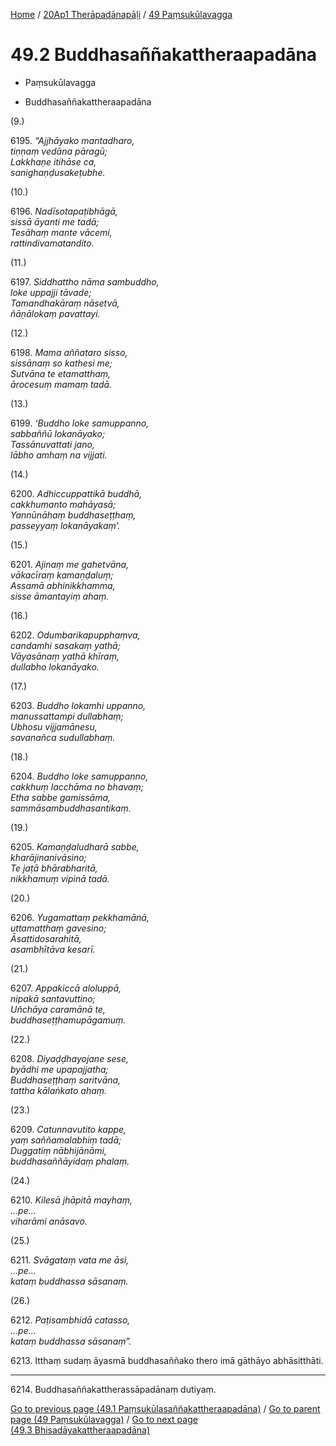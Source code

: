 
[Home](/) / [20Ap1 Therāpadānapāḷi](../../20Ap1.md) / [49 Paṃsukūlavagga](../49.md)

# 49.2 Buddhasaññakattheraapadāna

* Paṃsukūlavagga

* Buddhasaññakattheraapadāna

(9.)

6195\. _“Ajjhāyako mantadharo,_  
_tiṇṇaṃ vedāna pāragū;_  
_Lakkhaṇe itihāse ca,_  
_sanighaṇḍusakeṭubhe._  


(10.)

6196\. _Nadīsotapaṭibhāgā,_  
_sissā āyanti me tadā;_  
_Tesāhaṃ mante vācemi,_  
_rattindivamatandito._  


(11.)

6197\. _Siddhattho nāma sambuddho,_  
_loke uppajji tāvade;_  
_Tamandhakāraṃ nāsetvā,_  
_ñāṇālokaṃ pavattayi._  


(12.)

6198\. _Mama aññataro sisso,_  
_sissānaṃ so kathesi me;_  
_Sutvāna te etamatthaṃ,_  
_ārocesuṃ mamaṃ tadā._  


(13.)

6199\. _‘Buddho loke samuppanno,_  
_sabbaññū lokanāyako;_  
_Tassānuvattati jano,_  
_lābho amhaṃ na vijjati._  


(14.)

6200\. _Adhiccuppattikā buddhā,_  
_cakkhumanto mahāyasā;_  
_Yannūnāhaṃ buddhaseṭṭhaṃ,_  
_passeyyaṃ lokanāyakaṃ’._  


(15.)

6201\. _Ajinaṃ me gahetvāna,_  
_vākacīraṃ kamaṇḍaluṃ;_  
_Assamā abhinikkhamma,_  
_sisse āmantayiṃ ahaṃ._  


(16.)

6202\. _Odumbarikapupphaṃva,_  
_candamhi sasakaṃ yathā;_  
_Vāyasānaṃ yathā khīraṃ,_  
_dullabho lokanāyako._  


(17.)

6203\. _Buddho lokamhi uppanno,_  
_manussattampi dullabhaṃ;_  
_Ubhosu vijjamānesu,_  
_savanañca sudullabhaṃ._  


(18.)

6204\. _Buddho loke samuppanno,_  
_cakkhuṃ lacchāma no bhavaṃ;_  
_Etha sabbe gamissāma,_  
_sammāsambuddhasantikaṃ._  


(19.)

6205\. _Kamaṇḍaludharā sabbe,_  
_kharājinanivāsino;_  
_Te jaṭā bhārabharitā,_  
_nikkhamuṃ vipinā tadā._  


(20.)

6206\. _Yugamattaṃ pekkhamānā,_  
_uttamatthaṃ gavesino;_  
_Āsattidosarahitā,_  
_asambhītāva kesarī._  


(21.)

6207\. _Appakiccā aloluppā,_  
_nipakā santavuttino;_  
_Uñchāya caramānā te,_  
_buddhaseṭṭhamupāgamuṃ._  


(22.)

6208\. _Diyaḍḍhayojane sese,_  
_byādhi me upapajjatha;_  
_Buddhaseṭṭhaṃ saritvāna,_  
_tattha kālaṅkato ahaṃ._  


(23.)

6209\. _Catunnavutito kappe,_  
_yaṃ saññamalabhiṃ tadā;_  
_Duggatiṃ nābhijānāmi,_  
_buddhasaññāyidaṃ phalaṃ._  


(24.)

6210\. _Kilesā jhāpitā mayhaṃ,_  
_…pe…_  
_viharāmi anāsavo._  


(25.)

6211\. _Svāgataṃ vata me āsi,_  
_…pe…_  
_kataṃ buddhassa sāsanaṃ._  


(26.)

6212\. _Paṭisambhidā catasso,_  
_…pe…_  
_kataṃ buddhassa sāsanaṃ”._  


6213\. Itthaṃ sudaṃ āyasmā buddhasaññako thero imā gāthāyo abhāsitthāti.

---

6214\. Buddhasaññakattherassāpadānaṃ dutiyaṃ.



[Go to previous page (49.1 Paṃsukūlasaññakattheraapadāna)](49.1.md) / [Go to parent page (49 Paṃsukūlavagga)](../49.md) / [Go to next page (49.3 Bhisadāyakattheraapadāna)](49.3.md)


